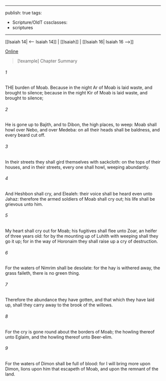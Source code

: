 

---
publish: true
tags:
  - Scripture/OldT
cssclasses:
  - scriptures
---
[[Isaiah 14| <-- Isaiah 14]] | [[Isaiah]] | [[Isaiah 16| Isaiah 16 -->]]

[Online](https://churchofjesuschrist.org/study/scriptures/ot/isa/15?lang=eng)

>[!example] Chapter Summary
>
###### 1
THE burden of Moab.  Because in the night Ar of Moab is laid waste, and brought to silence; because in the night Kir of Moab is laid waste, and brought to silence;
###### 2
He is gone up to Bajith, and to Dibon, the high places, to weep: Moab shall howl over Nebo, and over Medeba: on all their heads shall be baldness, and every beard cut off.
###### 3
In their streets they shall gird themselves with sackcloth: on the tops of their houses, and in their streets, every one shall howl, weeping abundantly.
###### 4
And Heshbon shall cry, and Elealeh: their voice shall be heard even unto Jahaz: therefore the armed soldiers of Moab shall cry out; his life shall be grievous unto him.
###### 5
My heart shall cry out for Moab; his fugitives shall flee unto Zoar, an heifer of three years old: for by the mounting up of Luhith with weeping shall they go it up; for in the way of Horonaim they shall raise up a cry of destruction.
###### 6
For the waters of Nimrim shall be desolate: for the hay is withered away, the grass faileth, there is no green thing.
###### 7
Therefore the abundance they have gotten, and that which they have laid up, shall they carry away to the brook of the willows.
###### 8
For the cry is gone round about the borders of Moab; the howling thereof unto Eglaim, and the howling thereof unto Beer-elim.
###### 9
For the waters of Dimon shall be full of blood: for I will bring more upon Dimon, lions upon him that escapeth of Moab, and upon the remnant of the land.



